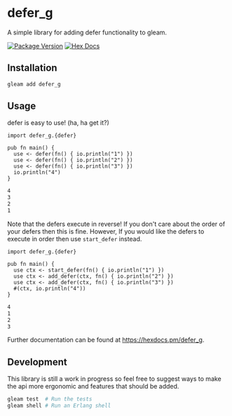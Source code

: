 # defer_g

A simple library for adding defer functionality to gleam.

[![Package Version](https://img.shields.io/hexpm/v/defer_g)](https://hex.pm/packages/defer_g)
[![Hex Docs](https://img.shields.io/badge/hex-docs-ffaff3)](https://hexdocs.pm/defer_g/)

## Installation
```sh
gleam add defer_g
```

## Usage

defer is easy to use! (ha, ha get it?)
```gleam
import defer_g.{defer}

pub fn main() {
  use <- defer(fn() { io.println("1") })
  use <- defer(fn() { io.println("2") })
  use <- defer(fn() { io.println("3") })
  io.println("4")
}
```
```sh
4
3
2
1
```

Note that the defers execute in reverse! If you don't care about the order of your defers then
this is fine. However, If you would like the defers to execute in order then use `start_defer`
instead.
```gleam
import defer_g.{defer}

pub fn main() {
  use ctx <- start_defer(fn() { io.println("1") })
  use ctx <- add_defer(ctx, fn() { io.println("2") })
  use ctx <- add_defer(ctx, fn() { io.println("3") })
  #(ctx, io.println("4"))
}
```
```sh
4
1
2
3
```

Further documentation can be found at <https://hexdocs.pm/defer_g>.

## Development

This library is still a work in progress so feel free to suggest ways to make the api more
ergonomic and features that should be added.

```sh
gleam test  # Run the tests
gleam shell # Run an Erlang shell
```
